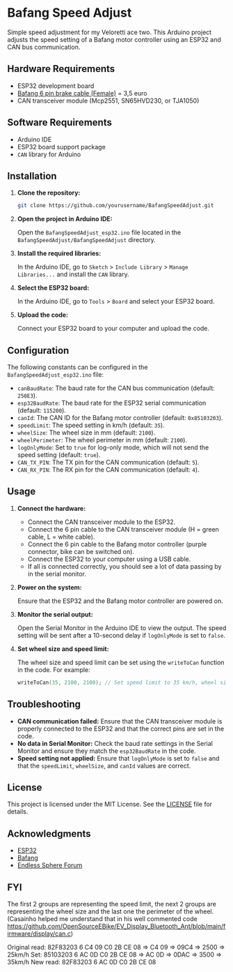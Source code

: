 # Bafang Speed Adjust

Simple speed adjustment for my Veloretti ace two.
This Arduino project adjusts the speed setting of a Bafang motor controller using an ESP32 and CAN bus communication.

## Hardware Requirements

- ESP32 development board
- [Bafang 6 pin brake cable (Female)](https://nl.aliexpress.com/item/1005006053143927.html) = 3,5 euro
- CAN transceiver module (Mcp2551, SN65HVD230, or TJA1050)

## Software Requirements

- Arduino IDE
- ESP32 board support package
- `CAN` library for Arduino

## Installation

1. **Clone the repository:**

   ```sh
   git clone https://github.com/yourusername/BafangSpeedAdjust.git
   ```

2. **Open the project in Arduino IDE:**

   Open the `BafangSpeedAdjust_esp32.ino` file located in the `BafangSpeedAdjust/BafangSpeedAdjust` directory.

3. **Install the required libraries:**

   In the Arduino IDE, go to `Sketch` > `Include Library` > `Manage Libraries...` and install the `CAN` library.

4. **Select the ESP32 board:**

   In the Arduino IDE, go to `Tools` > `Board` and select your ESP32 board.

5. **Upload the code:**

   Connect your ESP32 board to your computer and upload the code.

## Configuration

The following constants can be configured in the `BafangSpeedAdjust_esp32.ino` file:

- `canBaudRate`: The baud rate for the CAN bus communication (default: `250E3`).
- `esp32BaudRate`: The baud rate for the ESP32 serial communication (default: `115200`).
- `canId`: The CAN ID for the Bafang motor controller (default: `0x85103203`).
- `speedLimit`: The speed setting in km/h (default: `35`).
- `wheelSize`: The wheel size in mm (default: `2100`).
- `wheelPerimeter`: The wheel perimeter in mm (default: `2100`).
- `logOnlyMode`: Set to `true` for log-only mode, which will not send the speed setting (default: `true`).
- `CAN_TX_PIN`: The TX pin for the CAN communication (default: `5`).
- `CAN_RX_PIN`: The RX pin for the CAN communication (default: `4`).

## Usage

1. **Connect the hardware:**

   - Connect the CAN transceiver module to the ESP32.
   - Connect the 6 pin cable to the CAN transceiver module (H = green cable, L = white cable).
   - Connect the 6 pin cable to the Bafang motor controller (purple connector, bike can be switched on).
   - Connect the ESP32 to your computer using a USB cable.
   - If all is connected correctly, you should see a lot of data passing by in the serial monitor.

2. **Power on the system:**

   Ensure that the ESP32 and the Bafang motor controller are powered on.

3. **Monitor the serial output:**

   Open the Serial Monitor in the Arduino IDE to view the output. The speed setting will be sent after a 10-second delay if `logOnlyMode` is set to `false`.

4. **Set wheel size and speed limit:**

   The wheel size and speed limit can be set using the `writeToCan` function in the code. For example:
   ```cpp
   writeToCan(35, 2100, 2100); // Set speed limit to 35 km/h, wheel size to 2100 mm, and wheel perimeter to 2100 mm
   ```

## Troubleshooting

- **CAN communication failed:** Ensure that the CAN transceiver module is properly connected to the ESP32 and that the correct pins are set in the code.
- **No data in Serial Monitor:** Check the baud rate settings in the Serial Monitor and ensure they match the `esp32BaudRate` in the code.
- **Speed setting not applied:** Ensure that `logOnlyMode` is set to `false` and that the `speedLimit`, `wheelSize`, and `canId` values are correct.

## License

This project is licensed under the MIT License. See the [LICENSE](LICENSE) file for details.

## Acknowledgments

- [ESP32](https://www.espressif.com/)
- [Bafang](https://www.bafang-e.com/)
- [Endless Sphere Forum](https://endless-sphere.com/sphere/threads/bafang-m500-m600-thread.100777/page-53)


## FYI

The first 2 groups are representing the speed limit, the next 2 groups are representing the wheel size and the last one the perimeter of the wheel. (Casainho helped me understand that in his well commented code https://github.com/OpenSourceEBike/EV_Display_Bluetooth_Ant/blob/main/firmware/display/can.c)

Original read: 82F83203 6 C4 09 C0 2B CE 08 => C4 09 => 09C4 => 2500 => 25km/h
Set:           85103203 6 AC 0D C0 2B CE 08 => AC 0D => 0DAC => 3500 => 35km/h
New read:      82F83203 6 AC 0D C0 2B CE 08